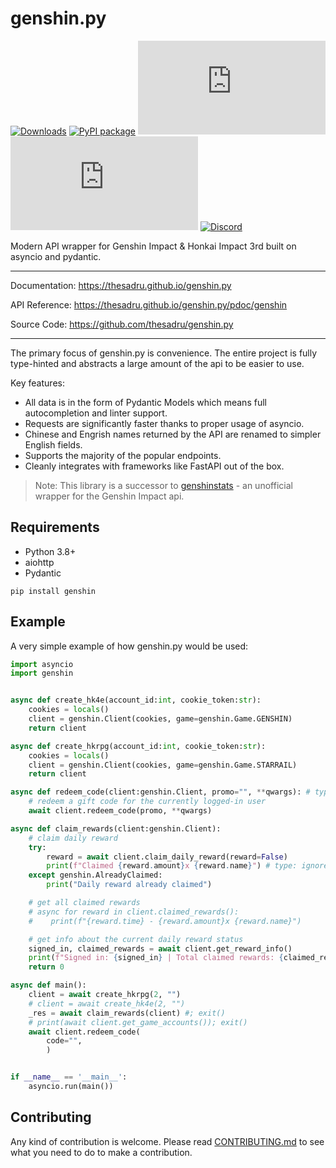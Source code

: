 # genshin.py

[![Downloads](https://pepy.tech/badge/genshin)](https://pepy.tech/project/genshin)
[![PyPI package](https://img.shields.io/pypi/v/genshin)](https://pypi.org/project/genshin/)
[![Last Commit](https://img.shields.io/github/last-commit/thesadru/genshin.py)](https://github.com/thesadru/genshin.py/commits/master)
[![Coverage](https://img.shields.io/codeclimate/coverage/thesadru/genshin.py)](https://codeclimate.com/github/thesadru/genshin.py)
[![Discord](https://img.shields.io/discord/570841314200125460?color=7289DA)](https://discord.gg/sMkSKRPuCR)

Modern API wrapper for Genshin Impact & Honkai Impact 3rd built on asyncio and pydantic.

---

Documentation: https://thesadru.github.io/genshin.py

API Reference: https://thesadru.github.io/genshin.py/pdoc/genshin

Source Code: https://github.com/thesadru/genshin.py

---

The primary focus of genshin.py is convenience. The entire project is fully type-hinted and abstracts a large amount of the api to be easier to use.

Key features:

- All data is in the form of Pydantic Models which means full autocompletion and linter support.
- Requests are significantly faster thanks to proper usage of asyncio.
- Chinese and Engrish names returned by the API are renamed to simpler English fields.
- Supports the majority of the popular endpoints.
- Cleanly integrates with frameworks like FastAPI out of the box.

> Note: This library is a successor to [genshinstats](https://github.com/thesadru/genshinstats) - an unofficial wrapper for the Genshin Impact api.

## Requirements

- Python 3.8+
- aiohttp
- Pydantic

```console
pip install genshin
```

## Example

A very simple example of how genshin.py would be used:

```py
import asyncio
import genshin


async def create_hk4e(account_id:int, cookie_token:str):
    cookies = locals()
    client = genshin.Client(cookies, game=genshin.Game.GENSHIN)
    return client

async def create_hkrpg(account_id:int, cookie_token:str):
    cookies = locals()
    client = genshin.Client(cookies, game=genshin.Game.STARRAIL)
    return client

async def redeem_code(client:genshin.Client, promo="", **qwargs): # type: ignore
    # redeem a gift code for the currently logged-in user
    await client.redeem_code(promo, **qwargs)

async def claim_rewards(client:genshin.Client):
    # claim daily reward
    try:
        reward = await client.claim_daily_reward(reward=False)
        print(f"Claimed {reward.amount}x {reward.name}") # type: ignore
    except genshin.AlreadyClaimed:
        print("Daily reward already claimed")

    # get all claimed rewards
    # async for reward in client.claimed_rewards():
    #    print(f"{reward.time} - {reward.amount}x {reward.name}")

    # get info about the current daily reward status
    signed_in, claimed_rewards = await client.get_reward_info()
    print(f"Signed in: {signed_in} | Total claimed rewards: {claimed_rewards}")
    return 0

async def main():
    client = await create_hkrpg(2, "")
    # client = await create_hk4e(2, "")
    _res = await claim_rewards(client) #; exit()
    # print(await client.get_game_accounts()); exit()
    await client.redeem_code(
        code="",
        )


if __name__ == '__main__':
    asyncio.run(main())
```

## Contributing

Any kind of contribution is welcome.
Please read [CONTRIBUTING.md](./CONTRIBUTING.md) to see what you need to do to make a contribution.

